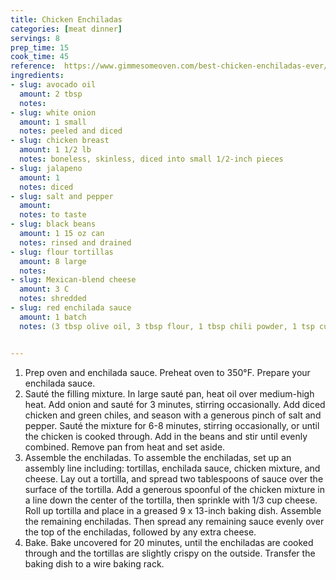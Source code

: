 ```yaml
---
title: Chicken Enchiladas
categories: [meat dinner]
servings: 8
prep_time: 15
cook_time: 45
reference:  https://www.gimmesomeoven.com/best-chicken-enchiladas-ever/#tasty-recipes-59596
ingredients:
- slug: avocado oil
  amount: 2 tbsp
  notes:
- slug: white onion
  amount: 1 small
  notes: peeled and diced
- slug: chicken breast
  amount: 1 1/2 lb
  notes: boneless, skinless, diced into small 1/2-inch pieces
- slug: jalapeno
  amount: 1
  notes: diced
- slug: salt and pepper
  amount:
  notes: to taste
- slug: black beans
  amount: 1 15 oz can
  notes: rinsed and drained
- slug: flour tortillas
  amount: 8 large
  notes:
- slug: Mexican-blend cheese
  amount: 3 C
  notes: shredded
- slug: red enchilada sauce
  amount: 1 batch
  notes: (3 tbsp olive oil, 3 tbsp flour, 1 tbsp chili powder, 1 tsp cumin, 1/2 tsp garlic powder, 1/4 tsp oregano, 1/4 tsp salt, pinch of cinnamon, 2 tbsp tomato paste, 2 C vegetable broth, 1 tsp apple cider vinegar, pepper to taste)


---
```


1. Prep oven and enchilada sauce. Preheat oven to 350°F.  Prepare your enchilada sauce.
2. Sauté the filling mixture. In large sauté pan, heat oil over medium-high heat. Add onion and sauté for 3 minutes, stirring occasionally.  Add diced chicken and green chiles, and season with a generous pinch of salt and pepper.  Sauté the mixture for 6-8 minutes, stirring occasionally, or until the chicken is cooked through.  Add in the beans and stir until evenly combined.  Remove pan from heat and set aside.
3. Assemble the enchiladas. To assemble the enchiladas, set up an assembly line including: tortillas, enchilada sauce, chicken mixture, and cheese. Lay out a tortilla, and spread two tablespoons of sauce over the surface of the tortilla.  Add a generous spoonful of the chicken mixture in a line down the center of the tortilla, then sprinkle with 1/3 cup cheese. Roll up tortilla and place in a greased 9 x 13-inch baking dish. Assemble the remaining enchiladas.  Then spread any remaining sauce evenly over the top of the enchiladas, followed by any extra cheese.
4. Bake. Bake uncovered for 20 minutes, until the enchiladas are cooked through and the tortillas are slightly crispy on the outside.  Transfer the baking dish to a wire baking rack.

